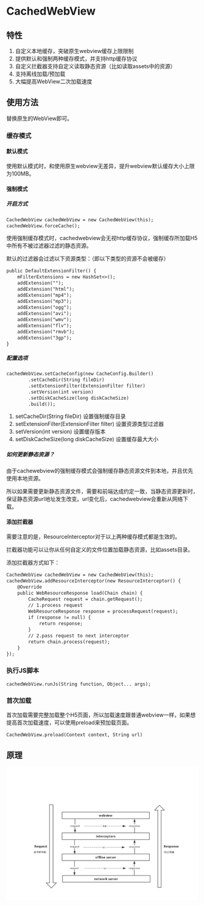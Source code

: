 # CachedWebView
## 特性

1. 自定义本地缓存，突破原生webview缓存上限限制
2. 提供默认和强制两种缓存模式，并支持http缓存协议
3. 自定义拦截器支持自定义读取静态资源（比如读取assets中的资源）
4. 支持离线加载/预加载
5. 大幅提高WebView二次加载速度

## 使用方法
替换原生的WebView即可。

### 缓存模式

#### 默认模式

使用默认模式时，和使用原生webview无差异，提升webview默认缓存大小上限为100MB。

#### 强制模式

##### 开启方式

```
CachedWebView cachedWebView = new CachedWebView(this);
cachedWebView.forceCache();
```

使用强制缓存模式时，cachedwebview会无视http缓存协议，强制缓存所加载H5中所有不被过滤器过滤的静态资源。

默认的过滤器会过滤以下资源类型：（即以下类型的资源不会被缓存）

```
public DefaultExtensionFilter() {
    mFilterExtensions = new HashSet<>();
    addExtension("");
    addExtension("html");
    addExtension("mp4");
    addExtension("mp3");
    addExtension("ogg");
    addExtension("avi");
    addExtension("wmv");
    addExtension("flv");
    addExtension("rmvb");
    addExtension("3gp");
}
```

##### 配置选项

```
cachedWebView.setCacheConfig(new CacheConfig.Builder()
        .setCacheDir(String fileDir)
        .setExtensionFilter(ExtensionFilter filter)
        .setVersion(int version)
        .setDiskCacheSize(long diskCacheSize)
        .build());
```

1. setCacheDir(String fileDir) 设置强制缓存目录
2. setExtensionFilter(ExtensionFilter filter) 设置资源类型过滤器
3. setVersion(int version) 设置缓存版本
4. setDiskCacheSize(long diskCacheSize) 设置缓存最大大小

##### 如何更新静态资源？

由于cachewebview的强制缓存模式会强制缓存静态资源文件到本地，并且优先使用本地资源。

所以如果需要更新静态资源文件，需要和前端达成约定一致，当静态资源更新时，保证静态资源url地址发生改变。url变化后，cachedwebview会重新从网络下载。

#### 添加拦截器

需要注意的是，ResourceInterceptor对于以上两种缓存模式都是生效的。

拦截器功能可以让你从任何自定义的文件位置加载静态资源，比如assets目录。

添加拦截器方式如下：

```
CachedWebView cachedWebView = new CachedWebView(this);
cachedWebView.addResourceInterceptor(new ResourceInterceptor() {
    @Override
    public WebResourceResponse load(Chain chain) {
    	CacheRequest request = chain.getRequest();
    	// 1.process request	
    	WebResourceResponse response = processRequest(request);
    	if (response != null) {
    		return response;
    	}
    	// 2.pass request to next interceptor
        return chain.process(request);
    }
});
```

### 执行JS脚本

```
cachedWebView.runJs(String function, Object... args);
```

### 首次加载
首次加载需要完整加载整个H5页面，所以加载速度跟普通webview一样，如果想提高首次加载速度，可以使用preload来预加载页面。
```
CachedWebView.preload(Context context, String url)
```

## 原理

![readme](readme.png)

